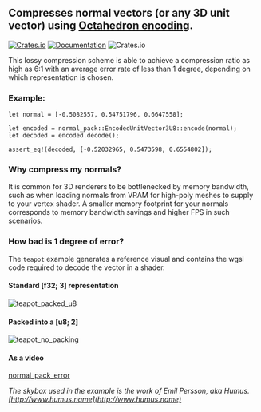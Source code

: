 ## Compresses normal vectors (or any 3D unit vector) using [Octahedron encoding](https://knarkowicz.wordpress.com/2014/04/16/octahedron-normal-vector-encoding/).

[![Crates.io](https://img.shields.io/crates/v/normal_pack.svg)](https://crates.io/crates/normal_pack/) [![Documentation](https://docs.rs/normal_pack/badge.svg)](https://docs.rs/normal_pack/) ![Crates.io](https://img.shields.io/crates/l/normal_pack)

This lossy compression scheme is able to achieve a compression ratio as high as 6:1 with an average error rate of less than 1 degree,
depending on which representation is chosen.

### Example:

```
let normal = [-0.5082557, 0.54751796, 0.6647558];

let encoded = normal_pack::EncodedUnitVector3U8::encode(normal);
let decoded = encoded.decode();

assert_eq!(decoded, [-0.52032965, 0.5473598, 0.6554802]);

```

### Why compress my normals?

It is common for 3D renderers to be bottlenecked by memory bandwidth, such as when loading normals from VRAM for high-poly meshes to supply to your vertex shader.
A smaller memory footprint for your normals corresponds to memory bandwidth savings and higher FPS in such scenarios.

### How bad is 1 degree of error?

The `teapot` example generates a reference visual and contains the wgsl code required to decode the vector in a shader.

#### Standard [f32; 3] representation
![teapot_packed_u8](https://github.com/user-attachments/assets/b16818d0-8020-477a-b6ec-99966eb1ae85)

#### Packed into a [u8; 2]
![teapot_no_packing](https://github.com/user-attachments/assets/6e6ab8ad-37da-4be0-b8ef-e17c0ae9614f)

#### As a video

[normal_pack_error](https://github.com/user-attachments/assets/c4070012-9b8d-4573-bc18-f02f54101c67)

*The skybox used in the example is the work of Emil Persson, aka Humus. [http://www.humus.name](http://www.humus.name)*
